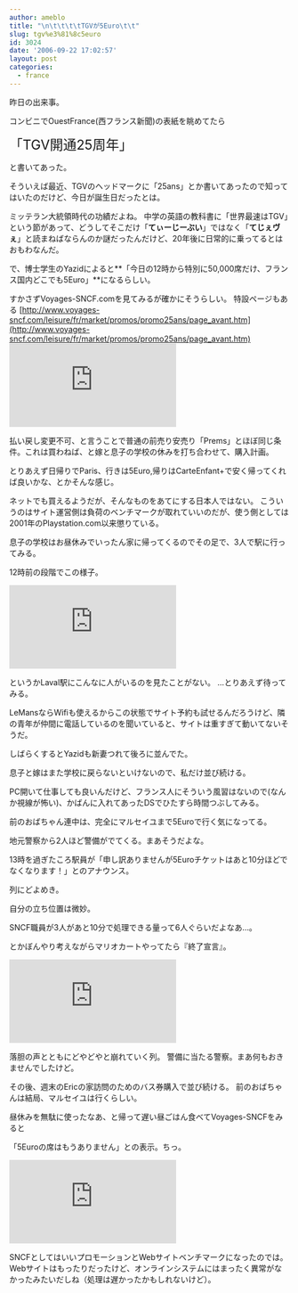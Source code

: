 ```yaml
---
author: ameblo
title: "\n\t\t\t\tTGVが5Euro\t\t"
slug: tgv%e3%81%8c5euro
id: 3024
date: '2006-09-22 17:02:57'
layout: post
categories:
  - france
---
```


昨日の出来事。

コンビニでOuestFrance(西フランス新聞)の表紙を眺めてたら

<font size="5">「TGV開通25周年」</font>

と書いてあった。

そういえば最近、TGVのヘッドマークに「25ans」とか書いてあったので知ってはいたのだけど、今日が誕生日だったとは。

ミッテラン大統領時代の功績だよね。 中学の英語の教科書に「世界最速はTGV」という節があって、どうしてそこだけ「**てぃーじーぶい**」ではなく「**てじぇヴぇ**」と読まねばならんのか謎だったんだけど、20年後に日常的に乗ってるとはおもわなんだ。

で、博士学生のYazidによると**「今日の12時から特別に50,000席だけ、フランス国内どこでも5Euro」**になるらしい。

すかさずVoyages-SNCF.comを見てみるが確かにそうらしい。 特設ページもある [http://www.voyages-sncf.com/leisure/fr/market/promos/promo25ans/page_avant.htm](http://www.voyages-sncf.com/leisure/fr/market/promos/promo25ans/page_avant.htm) ![](http://akihiko.shirai.as/modules/bwiki/index.php?plugin=attach&refer=Blog%2F2006-09-22&openfile=sncf1.jpg)

払い戻し変更不可、と言うことで普通の前売り安売り「Prems」とほぼ同じ条件。これは買わねば、と嫁と息子の学校の休みを打ち合わせて、購入計画。

とりあえず日帰りでParis、行きは5Euro,帰りはCarteEnfant+で安く帰ってくれば良いかな、とかそんな感じ。

ネットでも買えるようだが、そんなものをあてにする日本人ではない。 こういうのはサイト運営側は負荷のベンチマークが取れていいのだが、使う側としては2001年のPlaystation.com以来懲りている。

息子の学校はお昼休みでいったん家に帰ってくるのでその足で、3人で駅に行ってみる。

12時前の段階でこの様子。

![](http://akihiko.shirai.as/modules/bwiki/index.php?plugin=attach&refer=Blog%2F2006-09-22&openfile=tgv1.jpg)

というかLaval駅にこんなに人がいるのを見たことがない。 …とりあえず待ってみる。

LeMansならWifiも使えるからこの状態でサイト予約も試せるんだろうけど、隣の青年が仲間に電話しているのを聞いていると、サイトは重すぎて動いてないそうだ。

しばらくするとYazidも新妻つれて後ろに並んでた。

息子と嫁はまた学校に戻らないといけないので、私だけ並び続ける。

PC開いて仕事しても良いんだけど、フランス人にそういう風習はないので(なんか視線が怖い)、かばんに入れてあったDSでひたすら時間つぶしてみる。

前のおばちゃん連中は、完全にマルセイユまで5Euroで行く気になってる。

地元警察から2人ほど警備がでてくる。まあそうだよな。

13時を過ぎたころ駅員が「申し訳ありませんが5Euroチケットはあと10分ほどでなくなります！」とのアナウンス。

列にどよめき。

自分の立ち位置は微妙。

SNCF職員が3人があと10分で処理できる量って6人ぐらいだよなあ…。

とかぼんやり考えながらマリオカートやってたら『終了宣言』。

![](http://akihiko.shirai.as/modules/bwiki/index.php?plugin=attach&refer=Blog%2F2006-09-22&openfile=tgv2.jpg)

落胆の声とともにどやどやと崩れていく列。 警備に当たる警察。まあ何もおきませんでしたけど。

その後、週末のEricの家訪問のためのバス券購入で並び続ける。 前のおばちゃんは結局、マルセイユは行くらしい。

昼休みを無駄に使ったなあ、と帰って遅い昼ごはん食べてVoyages-SNCFをみると

「5Euroの席はもうありません」との表示。ちっ。

![](http://akihiko.shirai.as/modules/bwiki/index.php?plugin=attach&refer=Blog%2F2006-09-22&openfile=sncf2.jpg)

SNCFとしてはいいプロモーションとWebサイトベンチマークになったのでは。Webサイトはもったりだったけど、オンラインシステムにはまったく異常がなかったみたいだしね（処理は遅かったかもしれないけど）。